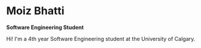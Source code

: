 # Moiz Bhatti

**Software Engineering Student**

Hi! I'm a 4th year Software Engineering student at the University of Calgary.
